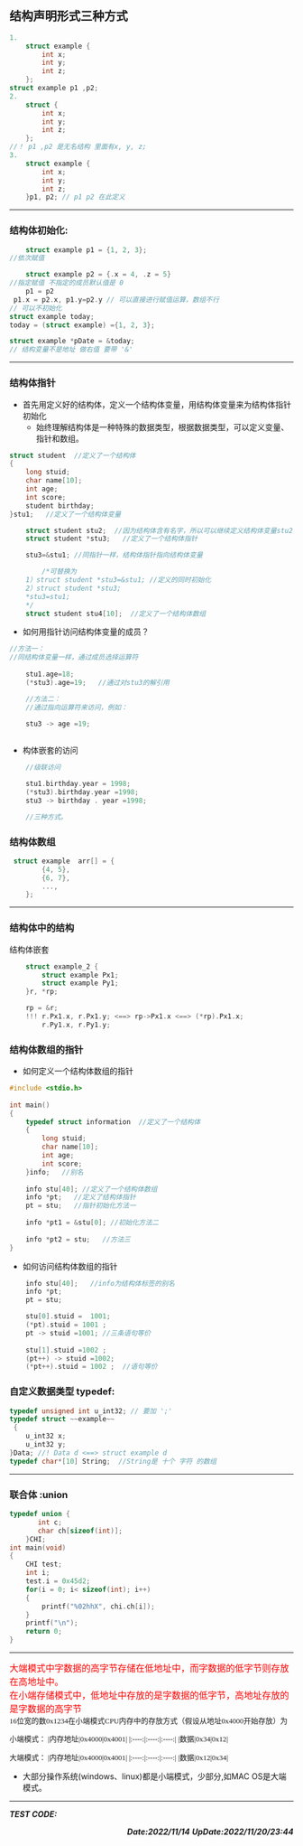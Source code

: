 ## 结构声明形式三种方式

```c
1.
    struct example {
        int x;
        int y;
        int z;
    };
struct example p1 ,p2;
2.
    struct {
        int x;
        int y;
        int z;
    };
//！ p1 ,p2 是无名结构 里面有x, y, z;
3.
    struct example {
        int x;
        int y;
        int z;
    }p1, p2; // p1 p2 在此定义
```
---
### 结构体初始化:
```c
    struct example p1 = {1, 2, 3}; 
//依次赋值

    struct example p2 = {.x = 4, .z = 5}
//指定赋值 不指定的成员默认值是 0  
    p1 = p2 
 p1.x = p2.x, p1.y=p2.y // 可以直接进行赋值运算，数组不行
// 可以不初始化 
struct example today;   
today = (struct example) ={1, 2, 3};

struct example *pDate = &today;
// 结构变量不是地址 做右值 要带 '&' 
```

---
### 结构体指针
+ 首先用定义好的结构体，定义一个结构体变量，用结构体变量来为结构体指针初始化
  + 始终理解结构体是一种特殊的数据类型，根据数据类型，可以定义变量、指针和数组。

```c
struct student  //定义了一个结构体
{
    long stuid; 
    char name[10];
    int age;
    int score;
    student birthday;
}stu1;   //定义了一个结构体变量

    struct student stu2;  //因为结构体含有名字，所以可以继续定义结构体变量stu2
    struct student *stu3;   //定义了一个结构体指针

    stu3=&stu1; //同指针一样，结构体指针指向结构体变量

        /*可替换为     
    1）struct student *stu3=&stu1; //定义的同时初始化
    2）struct student *stu3;
    *stu3=stu1;
    */
    struct student stu4[10];  //定义了一个结构体数组
```
+ 如何用指针访问结构体变量的成员？

```c
//方法一：
//同结构体变量一样，通过成员选择运算符
 
    stu1.age=18;
    (*stu3).age=19;   //通过对stu3的解引用  

    //方法二：
    //通过指向运算符来访问，例如：

    stu3 -> age =19;
 
```
+ 构体嵌套的访问

```c
    //级联访问

    stu1.birthday.year = 1998;
    (*stu3).birthday.year =1998;
    stu3 -> birthday . year =1998;

    //三种方式。
```
### 结构体数组
```c
 struct example  arr[] = {
        {4, 5},
        {6, 7},
        ...,
    };
```
---

### 结构体中的结构  
结构体嵌套
```c
    struct example_2 {
        struct example Px1;
        struct example Py1;
    }r, *rp;

    rp = &r;
    !!! r.Px1.x, r.Px1.y; <==> rp->Px1.x <==> (*rp).Px1.x;
        r.Py1.x, r.Py1.y;
```
### 结构体数组的指针
+ 如何定义一个结构体数组的指针

```c
#include <stdio.h>
 
int main()
{
	typedef struct information  //定义了一个结构体
	{
		long stuid; 
		char name[10];
		int age;
		int score;
	}info;   //别名
	
	info stu[40]; //定义了一个结构体数组
	info *pt;   //定义了结构体指针
	pt = stu;   //指针初始化方法一
 
    info *pt1 = &stu[0]; //初始化方法二
 
    info *pt2 = stu;   //方法三
}
```
+ 如何访问结构体数组的指针

```c
    info stu[40];   //info为结构体标签的别名
    info *pt;
    pt = stu;

    stu[0].stuid =  1001;
    (*pt).stuid = 1001 ;
    pt -> stuid =1001; //三条语句等价
	
    stu[1].stuid =1002 ; 
    (pt++) -> stuid =1002; 
    (*pt++).stuid = 1002 ;  //语句等价
```
### 自定义数据类型 typedef:
```c
typedef unsigned int u_int32; // 要加 ';'
typedef struct ~~example~~ 
 {
    u_int32 x;
    u_int32 y;
}Data; //! Data d <==> struct example d
typedef char*[10] String;  //String是 十个 字符 的数组
```

- - -

### 联合体 :union
```c
typedef union {
       int c;
       char ch[sizeof(int)];  
    }CHI;
int main(void)
{
    CHI test;
    int i;
    test.i = 0x45d2;
    for(i = 0; i< sizeof(int); i++)
    {
        printf("%02hhX", chi.ch[i]);
    }
    printf("\n");
    return 0;
}
```
---

<font size =3 color =red face ="幼圆">
大端模式中字数据的高字节存储在低地址中，而字数据的低字节则存放在高地址中。
<br/>在小端存储模式中，低地址中存放的是字数据的低字节，高地址存放的是字数据的高字节
</font>  

<font size =2  face ="幼圆">
<br/>
16位宽的数0x1234在小端模式CPU内存中的存放方式（假设从地址0x4000开始存放）为

小端模式：
|内存地址|0x4000|0x4001|
|:----:|:----:|:----:|
|数据|0x34|0x12|

大端模式：
|内存地址|0x4000|0x4001|
|:----:|:----:|:----:|
|数据|0x12|0x34|
</font>

+ 大部分操作系统(windows、linux)都是小端模式，少部分,如MAC OS是大端模式。

---

***TEST CODE:*** []()



***<div align =right>Date:2022/11/14***
***UpDate:2022/11/20/23:44</div>***
